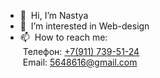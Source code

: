 - 👋 &nbsp;Hi, I’m Nastya
- 👀 &nbsp;I’m interested in Web-design
- 📫 &nbsp;How to reach me: <br>
  &nbsp;Телефон: <a href="tel:+79117395124" title="Позвонить мне">+7(911) 739-51-24</a> <br>
  &nbsp;Email: <a href="mailto:5648616@gmail.com" title="Написать мне на email">5648616@gmail.com</a>
<!---
DANILOVAANASTYA/DANILOVAANASTYA is a ✨ special ✨ repository because its `README.md` (this file) appears on your GitHub profile.
You can click the Preview link to take a look at your changes.
--->
